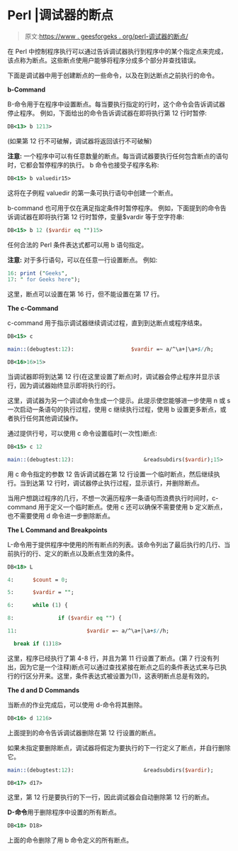 # Perl |调试器的断点

> 原文:[https://www . geesforgeks . org/perl-调试器的断点/](https://www.geeksforgeeks.org/perl-breakpoints-of-a-debugger/)

在 Perl 中控制程序执行可以通过告诉调试器执行到程序中的某个指定点来完成，该点称为断点。这些断点使用户能够将程序分成多个部分并查找错误。

下面是调试器中用于创建断点的一些命令，以及在到达断点之前执行的命令。

**b-Command**

B-命令用于在程序中设置断点。每当要执行指定的行时，这个命令会告诉调试器停止程序。
例如，下面给出的命令告诉调试器在即将执行第 12 行时暂停:

```perl
DB<13> b 1213>
```

(如果第 12 行不可破解，调试器将返回该行不可破解)

**注意:**
一个程序中可以有任意数量的断点。每当调试器要执行任何包含断点的语句时，它都会暂停程序的执行。
b 命令也接受子程序名称:

```perl
DB<15> b valuedir15>
```

这将在子例程 valuedir 的第一条可执行语句中创建一个断点。

b-command 也可用于仅在满足指定条件时暂停程序。
例如，下面提到的命令告诉调试器在即将执行第 12 行时暂停，变量$vardir 等于空字符串:

```perl
DB<15> b 12 ($vardir eq "")15>
```

任何合法的 Perl 条件表达式都可以用 b 语句指定。

**注意:**
对于多行语句，可以在任意一行设置断点。
例如:

```perl
16: print ("Geeks", 
17: " for Geeks here");
```

这里，断点可以设置在第 16 行，但不能设置在第 17 行。

**The c-Command**

c-command 用于指示调试器继续调试过程，直到到达断点或程序结束。

```perl
DB<15> c

main::(debugtest:12):                  $vardir =~ a/^\a+|\a+$//h;

DB<16>16>15>
```

当调试器即将到达第 12 行(在这里设置了断点)时，调试器会停止程序并显示该行，因为调试器始终显示即将执行的行。

这里，调试器为另一个调试命令生成一个提示。此提示使您能够进一步使用 n 或 s 一次启动一条语句的执行过程，使用 c 继续执行过程，使用 b 设置更多断点，或者执行任何其他调试操作。

通过提供行号，可以使用 c 命令设置临时(一次性)断点:

```perl
DB<15> c 12

main::(debugtest:12):                      &readsubdirs($vardir);15>
```

用 c 命令指定的参数 12 告诉调试器在第 12 行设置一个临时断点，然后继续执行。当到达第 12 行时，调试器停止执行过程，显示该行，并删除断点。

当用户想跳过程序的几行，不想一次遍历程序一条语句而浪费执行时间时，c-command 用于定义一个临时断点。使用 c 还可以确保不需要使用 b 定义断点，也不需要使用 d 命令进一步删除断点。

**The L Command and Breakpoints**

L-命令用于提供程序中使用的所有断点的列表。该命令列出了最后执行的几行、当前执行的行、定义的断点以及断点生效的条件。

```perl
DB<18> L

4:      $count = 0;

5:      $vardir = "";

6:      while (1) {

8:              if ($vardir eq "") {

11:                      $vardir =~ a/^\a+|\a+$//h;

  break if (1)18>
```

这里，程序已经执行了第 4-8 行，并且为第 11 行设置了断点。(第 7 行没有列出，因为它是一个注释)断点可以通过查找紧接在断点之后的条件表达式来与已执行的行区分开来。这里，条件表达式被设置为(1)，这表明断点总是有效的。

**The d and D Commands**

当断点的作业完成后，可以使用 d-命令将其删除。

```perl
DB<16> d 1216>
```

上面提到的命令告诉调试器删除在第 12 行设置的断点。

如果未指定要删除断点，调试器将假定为要执行的下一行定义了断点，并自行删除它。

```perl
main::(debugtest:12):                      &readsubdirs($vardir);

DB<17> d17>
```

这里，第 12 行是要执行的下一行，因此调试器会自动删除第 12 行的断点。

**D-命令**用于删除程序中设置的所有断点。

```perl
DB<18> D18>
```

上面的命令删除了用 b 命令定义的所有断点。